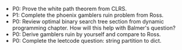 - P0: Prove the white path theorem from CLRS.
- P1: Complete the phoenix gamblers ruin problem from Ross.
- P0: Review optimal binary search tree section from dynamic programming chapter. How will this help with Balmer's question?
- P0: Derive gamblers ruin by yourself and compare to Ross.
- P0: Complete the leetcode question: string partition to dict.